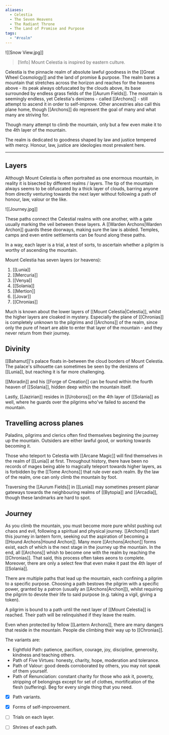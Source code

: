 ```yaml
---
aliases:
  - Celestia
  - The Seven Heavens
  - The Radiant Throne
  - The Land of Promise and Purpose
tags:
  - "#realm"
---
```

![[Snow View.jpg]]

>[!info]
>Mount Celestia is inspired by eastern culture.

Celestia is the pinnacle realm of absolute lawful goodness in the [[Great Wheel Cosmology]] and the land of promise & purpose. The realm bares a mountain that stretches across the horizon and reaches for the heavens above - its peak always obfuscated by the clouds above, its base surrounded by endless grass fields of the [[Aurum Fields]]. The mountain is seemingly endless, yet Celestia's denizens - called [[Archons]] - still attempt to ascend it in order to self-improve. Other ancestries also call this plane home, though [[Archons]] do represent the goal of many and what many are striving for.

Though many attempt to climb the mountain, only but a few even make it to the 4th layer of the mountain.

The realm is dedicated to goodness shaped by law and justice tempered with mercy. Honour, law, justice are ideologies most prevalent here.

---
## Layers
Although Mount Celestia is often portraited as one enormous mountain, in reality it is bisected by different realms / layers. The tip of the mountain always seems to be obfuscated by a thick layer of clouds, barring anyone from directly venturing towards the next layer without following a path of honour, law, valour or the like.

![[Journey.jpg]]

These paths connect the Celestial realms with one another, with a gate usually marking the veil between these layers. A [[Warden Archons|Warden Archon]] guards these doorways, making sure the law is abided.
Temples, camps and even entire settlements can be found along these paths.

In a way, each layer is a trial, a test of sorts, to ascertain whether a pilgrim is worthy of ascending the mountain.

Mount Celestia has seven layers (or heavens):
1. [[Lunia]]
2. [[Mercuria]]
3. [[Venya]]
4. [[Solania]]
5. [[Mertion]]
6. [[Jovar]]
7. [[Chronias]]

Much is known about the lower layers of [[Mount Celestia|Celestia]], whilst the higher layers are cloaked in mystery. Especially the plane of [[Chronias]] is completely unknown to the pilgrims and [[Archons]] of the realm, since only the pure of heart are able to enter that layer of the mountain - and they never return from their journey.
## Divinity
[[Bahamut]]'s palace floats in-between the cloud borders of Mount Celestia. The palace's silhouette can sometimes be seen by the denizens of [[Lunia]], but reaching it is far more challenging.

[[Moradin]] and his [[Forge of Creation]] can be found within the fourth heaven of [[Solania]], hidden deep within the mountain itself.

Lastly, [[Jazirian]] resides in [[Uroboros]] on the 4th layer of [[Solania]] as well, where he guards over the pilgrims who've failed to ascend the mountain.

## Travelling across planes
Paladins, pilgrims and clerics often find themselves beginning the journey up the mountain. Outsiders are either lawful good, or working towards becoming it.

Those who teleport to Celestia with [[Arcane Magic]] will find themselves in the realm of [[Lunia]] at first. Throughout history, there have been no records of mages being able to magically teleport towards higher layers, as is forbidden by the [[Tome Archons]] that rule over each realm. By the law of the realm, one can only climb the mountain by foot.

Traversing the [[Aurum Fields]] in [[Lunia]] may sometimes present planar gateways towards the neighbouring realms of [[Bytopia]] and [[Arcadia]], though these landmarks are hard to spot.
## Journey
As you climb the mountain, you must become more pure whilst pushing out chaos and evil, following a spiritual and physical journey. [[Archons]] start this journey in lantern form, seeking out the aspiration of becoming a [[Hound Archons|Hound Archon]]. Many more [[Archons|Archon]] forms exist, each of which is the next stage in the journey up the mountain.
In the end, all [[Archons]] whish to become one with the realm by reaching the [[Chronias]]. That said, this process often takes aeons to complete. Moreover, there are only a select few that even make it past the 4th layer of [[Solania]].

There are multiple paths that lead up the mountain, each confining a pilgrim to a specific purpose. Choosing a path bestows the pilgrim with a specific power, granted by a patron (usually an [[Archons|Archon]]), whilst requiring the pilgrim to devote their life to said purpose (e.g. taking a vigil, giving a token).

A pilgrim is bound to a path until the next layer of [[Mount Celestia]] is reached. Their path will be relinquished if they leave the realm.

Even when protected by fellow [[Lantern Archons]], there are many dangers that reside in the mountain. People die climbing their way up to [[Chronias]].

The variants are:
- Eightfold Path: patience, pacifism, courage, joy, discipline, generosity, kindness and teaching others.
- Path of Five Virtues: honesty, charity, hope, moderation and tolerance.
- Path of Valour: good deeds corroborated by others, you may not speak of them yourself.
- Path of Renunciation: constant charity for those who ask it, poverty, stripping of belongings except for set of clothes, mortification of the flesh (suffering). Beg for every single thing that you need.

- [x] Path variants.
- [x] Forms of self-improvement.
- [ ] Trials on each layer.
- [ ] Shrines of each path.




